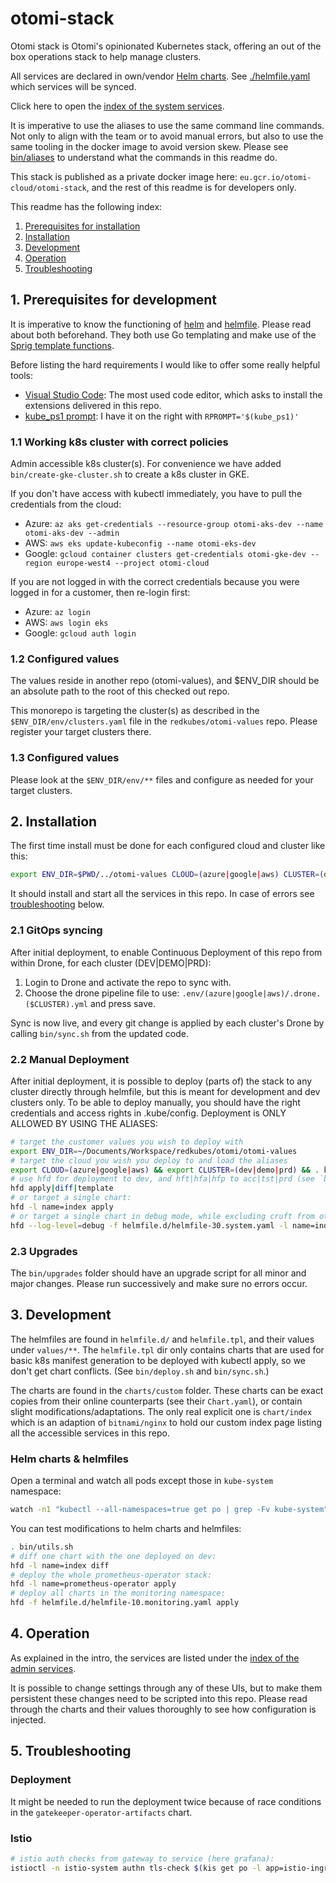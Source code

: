 # otomi-stack

Otomi stack is Otomi's opinionated Kubernetes stack, offering an out of the box operations stack to help manage
clusters.

All services are declared in own/vendor [Helm charts](https://helm.sh). See [./helmfile.yaml](./helmfile.yaml) which services will be synced.

Click here to open the [index of the system services](https://index.team-admin.dev.aks.otomi.cloud/).

It is imperative to use the aliases to use the same command line commands. Not only to align with the team or to avoid manual errors, but also to use the same tooling in the docker image to avoid version skew. Please see
[bin/aliases](bin/aliases) to understand what the commands in this readme do.

This stack is published as a private docker image here: `eu.gcr.io/otomi-cloud/otomi-stack`, and the rest of this readme
is for developers only.

This readme has the following index:

1. [Prerequisites for installation](#1-prerequisites-for-installation)
2. [Installation](#2-installation)
3. [Development](#3-development)
4. [Operation](#4-operation)
5. [Troubleshooting](#4-5roubleshooting)

## 1. Prerequisites for development

It is imperative to know the functioning of [helm](https://helm.sh) and [helmfile](https://github.com/roboll/helmfile). Please read about both beforehand. They both use Go templating and make use of the [Sprig template functions](http://masterminds.github.io/sprig/).

Before listing the hard requirements I would like to offer some really helpful tools:

- [Visual Studio Code](https://code.visualstudio.com): The most used code editor, which asks to install the extensions delivered in this repo.
- [kube_ps1 prompt](https://github.com/jonmosco/kube-ps1): I have it on the right with `RPROMPT='$(kube_ps1)'`

### 1.1 Working k8s cluster with correct policies

Admin accessible k8s cluster(s). For convenience we have added `bin/create-gke-cluster.sh` to create a k8s cluster in
GKE.

If you don't have access with kubectl immediately, you have to pull the credentials from the cloud:

- Azure: `az aks get-credentials --resource-group otomi-aks-dev --name otomi-aks-dev --admin`
- AWS: `aws eks update-kubeconfig --name otomi-eks-dev`
- Google: `gcloud container clusters get-credentials otomi-gke-dev --region europe-west4 --project otomi-cloud`

If you are not logged in with the correct credentials because you were logged in for a customer, then re-login first:

- Azure: `az login`
- AWS: `aws login eks`
- Google: `gcloud auth login`

### 1.2 Configured values

The values reside in another repo (otomi-values), and \$ENV_DIR should be an absolute path to the root of this checked
out repo.

This monorepo is targeting the cluster(s) as described in the `$ENV_DIR/env/clusters.yaml` file in the
`redkubes/otomi-values` repo. Please register your target clusters there.

### 1.3 Configured values

Please look at the `$ENV_DIR/env/**` files and configure as needed for your target clusters.

## 2. Installation

The first time install must be done for each configured cloud and cluster like this:

```bash
export ENV_DIR=$PWD/../otomi-values CLOUD=(azure|google|aws) CLUSTER=(dev|demo|prd) && bin/deploy.sh
```

It should install and start all the services in this repo. In case of errors see [troubleshooting](#5-troubleshooting)
below.

### 2.1 GitOps syncing

After initial deployment, to enable Continuous Deployment of this repo from within Drone, for each cluster
(DEV|DEMO|PRD):

1. Login to Drone and activate the repo to sync with.
2. Choose the drone pipeline file to use: `.env/(azure|google|aws)/.drone.($CLUSTER).yml` and press save.

Sync is now live, and every git change is applied by each cluster's Drone by calling `bin/sync.sh` from the updated
code.

### 2.2 Manual Deployment

After initial deployment, it is possible to deploy (parts of) the stack to any cluster directly through helmfile, but
this is meant for development and dev clusters only. To be able to deploy manually, you should have the right
credentials and access rights in .kube/config. Deployment is ONLY ALLOWED BY USING THE ALIASES:

```bash
# target the customer values you wish to deploy with
export ENV_DIR=~/Documents/Workspace/redkubes/otomi/otomi-values
# target the cloud you wish you deploy to and load the aliases
export CLOUD=(azure|google|aws) && export CLUSTER=(dev|demo|prd) && . bin/utils.sh
# use hfd for deployment to dev, and hft|hfa|hfp to acc|tst|prd (see `bin/aliases`)
hfd apply|diff|template
# or target a single chart:
hfd -l name=index apply
# or target a single chart in debug mode, while excluding cruft from other helmfiles:
hfd --log-level=debug -f helmfile.d/helmfile-30.system.yaml -l name=index apply
```

### 2.3 Upgrades

The `bin/upgrades` folder should have an upgrade script for all minor and major changes. Please run successively and
make sure no errors occur.

## 3. Development

The helmfiles are found in `helmfile.d/` and `helmfile.tpl`, and their values under `values/**`. The `helmfile.tpl` dir
only contains charts that are used for basic k8s manifest generation to be deployed with kubectl apply, so we don't get
chart conflicts. (See `bin/deploy.sh` and `bin/sync.sh`.)

The charts are found in the `charts/custom` folder. These charts can be exact copies from their online counterparts (see
their `Chart.yaml`), or contain slight modifications/adaptations. The only real explicit one is `chart/index` which is
an adaption of `bitnami/nginx` to hold our custom index page listing all the accessible services in this repo.

### Helm charts & helmfiles

Open a terminal and watch all pods except those in `kube-system` namespace:

```bash
watch -n1 "kubectl --all-namespaces=true get po | grep -Fv kube-system"
```

You can test modifications to helm charts and helmfiles:

```bash
. bin/utils.sh
# diff one chart with the one deployed on dev:
hfd -l name=index diff
# deploy the whole prometheus-operator stack:
hfd -l name=prometheus-operator apply
# deploy all charts in the monitoring namespace:
hfd -f helmfile.d/helmfile-10.monitoring.yaml apply
```

## 4. Operation

As explained in the intro, the services are listed under the
[index of the admin services](https://index.team-admin.dev.aks.otomi.cloud/).

It is possible to change settings through any of these UIs, but to make them persistent these changes need to be
scripted into this repo. Please read through the charts and their values thoroughly to see how configuration is
injected.

## 5. Troubleshooting

### Deployment

It might be needed to run the deployment twice because of race conditions in the `gatekeeper-operator-artifacts` chart.

### Istio

```bash
# istio auth checks from gateway to service (here grafana):
istioctl -n istio-system authn tls-check $(kis get po -l app=istio-ingressgateway | tail -n1| awk '{print $1}') prometheus-operator-grafana.monitoring.svc.cluster.local
```
